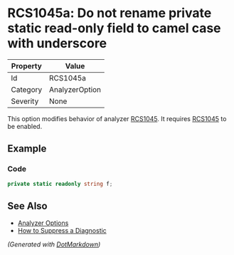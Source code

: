 # RCS1045a: Do not rename private static read\-only field to camel case with underscore

| Property | Value          |
| -------- | -------------- |
| Id       | RCS1045a       |
| Category | AnalyzerOption |
| Severity | None           |

This option modifies behavior of analyzer [RCS1045](RCS1045.md)\. It requires [RCS1045](RCS1045.md) to be enabled\.

## Example

### Code

```csharp
private static readonly string f;
```

## See Also

* [Analyzer Options](../AnalyzerOptions.md)
* [How to Suppress a Diagnostic](../HowToConfigureAnalyzers.md#how-to-suppress-a-diagnostic)


*\(Generated with [DotMarkdown](http://github.com/JosefPihrt/DotMarkdown)\)*